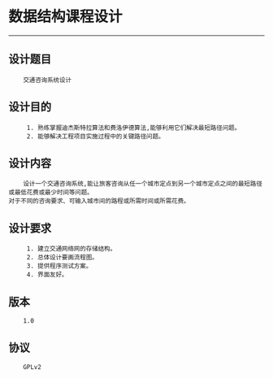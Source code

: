 数据结构课程设计
=========
---
设计题目
---

        交通咨询系统设计

设计目的
---
         1. 熟练掌握迪杰斯特拉算法和费洛伊德算法,能够利用它们解决最短路径问题。
         2. 能够解决工程项目实施过程中的关键路径问题。

设计内容
---
        设计一个交通咨询系统,能让旅客咨询从任一个城市定点到另一个城市定点之间的最短路径或最低花费或最少时间等问题。
    对于不同的咨询要求、可输入城市间的路程或所需时间或所需花费。


设计要求
---
         1. 建立交通网络网的存储结构。
         2. 总体设计要画流程图。
         3. 提供程序测试方案。
         4. 界面友好。


版本
--
        1.0

协议
--
        GPLv2  
